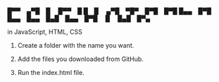 
█▀▀ ▄▀█ █   █▀▀ █ █ █   ▄▀█ ▀█▀ █▀█ █▀█
█▄▄ █▀█ █▄▄ █▄▄ █▄█ █▄▄ █▀█  █  █▄█ █▀▄ 


in JavaScript, HTML, CSS

1. Create a folder with the name you want.

2. Add the files you downloaded from GitHub.

3. Run the index.html file.